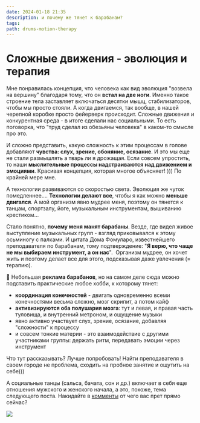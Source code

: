 ```yaml
---
date: 2024-01-18 21:35
description: и почему же тянет к барабанам?
tags: 
path: drums-motion-therapy
---
```

# Сложные движения - эволюция и терапия

Мне понравилась концепция, что человека как вид эволюция "возвела на вершину" благодаря тому, что он **встал на две ноги**. Именно такое строение тела заставляет включаться десятки мышц, стабилизаторов, чтобы мы просто стояли. А когда двигаемся, так вообще, в нашей черепной коробке просто фейерверк происходит. Сложные движения и конкурентная среда - в итоге сделали нас социальными. То есть поговорка, что "труд сделал из обезьяны человека" в каком-то смысле про это. 

И сложно представить, какую сложность к этим процессам в голове добавляют **чувства: слух, зрение, обоняние, осязание**. И это мы еще не стали размышлять а тварь ли я дрожащая. Если совсем упростить, то наши **мыслительные процессы надстраиваются над движением и эмоциями**. Красивая концепция, которая многое объясняет! ))) По крайней мере мне. 

А технологии развиваются со скоростью света. Эволюция же чуток помедленнее.... **Технологии делают все**, чтобы я как можно **меньше двигался**. А мой организм явно мудрее меня, поэтому он тянется к танцам, спортзалу, йоге, музыкальным инструментам, вышиванию крестиком... 

Стало понятно, **почему меня манят барабаны**. Везде, где видел живое выступление музыкальных групп - взгляд приковывался к этому осьминогу с палками. И цитата Дома Фомуларо, известнейшего преподавателя по барабанам, тому подтверждение: "**Я верю, что чаще не мы выбираем инструмент, а он нас**".  Организм мудрее, он хочет жить и поэтому делает все для этого, подсказывая даже увлечения (= терапию). 

🥁 Небольшая **реклама барабанов**, но на самом деле сюда можно подставить практические любое хобби, к которому тянет:
- **координация конечностей** - двигать одновременно всеми конечностями весьма сложно, мозг скрипит, а потом кайф
- **активизируются оба полушария мозга**: тут и левая, и правая часть туловища, и внутренний метроном, и ощущение музыки
- явно активно участвует слух, зрение, осязание, добавляя "сложности" к процессу
- и совсем тонкие материи - это взаимодействие с другими участниками группы: держать ритм, передавать эмоции через инструмент

Что тут рассказывать? Лучше попробовать! Найти преподавателя в своем городе не проблема, сходить на пробное занятие и ощутить на себе)))

А социальные танцы (сальса, бачата, сон и др.) включает в себя еще отношения мужского и женского начала, а это, похоже, тема следующего поста. 
Накидайте в [комменты](https://t.me/serg_popyvanov_blog/44) от чего вас прет прямо сейчас?


![](https://habrastorage.org/webt/tx/e9/tl/txe9tlmqr2ifkdy-o3ao8jfeqm0.jpeg)